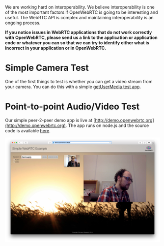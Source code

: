 We are working hard on interoperability. We believe interoperability is one of the most important factors if OpenWebRTC is going to be interesting and useful. The WebRTC API is complex and maintaining interoperability is an ongoing process.

**If you notice issues in WebRTC applications that do not work correctly with OpenWebRTC, please send us a link to the application or application code or whatever you can so that we can try to identify either what is incorrect in your application or in OpenWebRTC.**

# Simple Camera Test

One of the first things to test is whether you can get a video stream from your camera. You can do this with a simple [getUserMedia test app](https://webrtc.github.io/samples/src/content/getusermedia/gum/).

# Point-to-point Audio/Video Test

Our simple peer-2-peer demo app is live at [http://demo.openwebrtc.org](http://demo.openwebrtc.org). The app runs on node.js and the source code is available [here](https://github.com/EricssonResearch/openwebrtc-examples).

![Demo app](https://github.com/EricssonResearch/openwebrtc-browser-extensions/blob/master/imgs/demoapp.png)